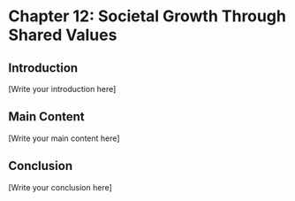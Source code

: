 # Chapter 12: Societal Growth Through Shared Values

## Introduction

[Write your introduction here]

## Main Content

[Write your main content here]

## Conclusion

[Write your conclusion here]